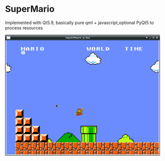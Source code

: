 # SuperMario
Implemented with Qt5.9, basically pure qml + javascript,optional PyQt5 to process resources

![测试图片](https://github.com/leo00000/SuperMario/blob/master/SuperMario.png)
